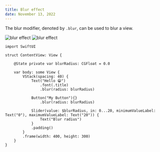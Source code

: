```yaml
---
title: Blur effect
date: November 13, 2022
---
```


The blur modifier, denoted by `.blur`, can be used to blur a view.

<img src="../images/blur-effect1.png" style="max-width:400px;" alt="blur effect">
<img src="../images/blur-effect2.png" style="max-width:400px;" alt="blur effect">

```{ .swift .pre1000 }
import SwiftUI

struct ContentView: View {

    @State private var blurRadius: CGFloat = 0.0

    var body: some View {
        VStack(spacing: 40) {
            Text("Hello 😁")
                .font(.title)
                .blur(radius: blurRadius)

            Button("My Button"){}
                .blur(radius: blurRadius)

            Slider(value: $blurRadius, in: 0...20, minimumValueLabel: Text("0"), maximumValueLabel: Text("20")) {
                Text("Blur radius")
            }
            .padding()
        }
        .frame(width: 400, height: 300)
    }
}
```
